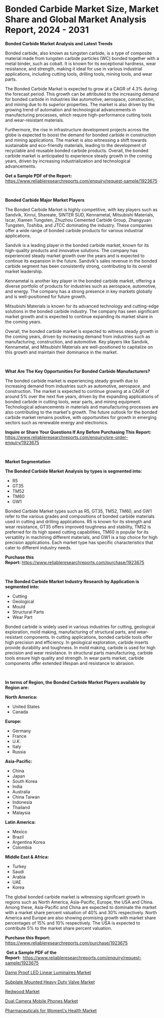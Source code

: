 <p><h1>Bonded Carbide Market Size, Market Share and Global Market Analysis Report, 2024 - 2031</h1></p><p><strong>Bonded Carbide Market Analysis and Latest Trends</strong></p>
<p><p>Bonded carbide, also known as tungsten carbide, is a type of composite material made from tungsten carbide particles (WC) bonded together with a metal binder, such as cobalt. It is known for its exceptional hardness, wear resistance, and strength, making it ideal for use in various industrial applications, including cutting tools, drilling tools, mining tools, and wear parts.</p><p>The Bonded Carbide Market is expected to grow at a CAGR of 4.3% during the forecast period. This growth can be attributed to the increasing demand for bonded carbide in industries like automotive, aerospace, construction, and mining due to its superior properties. The market is also driven by the growing trend of automation and technological advancements in manufacturing processes, which require high-performance cutting tools and wear-resistant materials.</p><p>Furthermore, the rise in infrastructure development projects across the globe is expected to boost the demand for bonded carbide in construction and mining applications. The market is also witnessing a shift towards sustainable and eco-friendly materials, leading to the development of recyclable and reusable bonded carbide products. Overall, the bonded carbide market is anticipated to experience steady growth in the coming years, driven by increasing industrialization and technological advancements.</p></p>
<p><strong>Get a Sample PDF of the Report:&nbsp;</strong> <a href="https://www.reliableresearchreports.com/enquiry/request-sample/1923675">https://www.reliableresearchreports.com/enquiry/request-sample/1923675</a></p>
<p>&nbsp;</p>
<p><strong>Bonded Carbide Major Market Players</strong></p>
<p><p>The Bonded Carbide Market is highly competitive, with key players such as Sandvik, Xinrui, Shareate, SINTER SUD, Kennametal, Mitsubishi Materials, Iscar, Xiamen Tungsten, Zhuzhou Cemented Carbide Group, Zhangyuan Tungsten, Toshiba, and JTCC dominating the industry. These companies offer a wide range of bonded carbide products for various industrial applications.</p><p>Sandvik is a leading player in the bonded carbide market, known for its high-quality products and innovative solutions. The company has experienced steady market growth over the years and is expected to continue its expansion in the future. Sandvik's sales revenue in the bonded carbide segment has been consistently strong, contributing to its overall market leadership.</p><p>Kennametal is another key player in the bonded carbide market, offering a diverse portfolio of products for industries such as aerospace, automotive, and energy. The company has a strong presence in key markets globally and is well-positioned for future growth.</p><p>Mitsubishi Materials is known for its advanced technology and cutting-edge solutions in the bonded carbide industry. The company has seen significant market growth and is expected to continue expanding its market share in the coming years.</p><p>Overall, the bonded carbide market is expected to witness steady growth in the coming years, driven by increasing demand from industries such as manufacturing, construction, and automotive. Key players like Sandvik, Kennametal, and Mitsubishi Materials are well-positioned to capitalize on this growth and maintain their dominance in the market.</p></p>
<p>&nbsp;</p>
<p><strong>What Are The Key Opportunities For Bonded Carbide Manufacturers?</strong></p>
<p><p>The bonded carbide market is experiencing steady growth due to increasing demand from industries such as automotive, aerospace, and construction. The market is expected to continue growing at a CAGR of around 5% over the next five years, driven by the expanding applications of bonded carbide in cutting tools, wear parts, and mining equipment. Technological advancements in materials and manufacturing processes are also contributing to the market's growth. The future outlook for the bonded carbide market remains positive, with opportunities for growth in emerging sectors such as renewable energy and electronics.</p></p>
<p><strong>Inquire or Share Your Questions If Any Before Purchasing This Report:</strong> <a href="https://www.reliableresearchreports.com/enquiry/pre-order-enquiry/1923675">https://www.reliableresearchreports.com/enquiry/pre-order-enquiry/1923675</a></p>
<p>&nbsp;</p>
<p><strong>Market Segmentation</strong></p>
<p><strong>The Bonded Carbide Market Analysis by types is segmented into:</strong></p>
<p><ul><li>R5</li><li>GT35</li><li>TM52</li><li>TM60</li><li>GW1</li></ul></p>
<p><p>Bonded Carbide Market types such as R5, GT35, TM52, TM60, and GW1 refer to the various grades and compositions of bonded carbide materials used in cutting and drilling applications. R5 is known for its strength and wear resistance, GT35 offers improved toughness and stability, TM52 is preferred for its high speed cutting capabilities, TM60 is popular for its versatility in machining different materials, and GW1 is a top choice for high precision applications. Each market type has specific characteristics that cater to different industry needs.</p></p>
<p><strong>Purchase this Report:&nbsp;</strong><a href="https://www.reliableresearchreports.com/purchase/1923675">https://www.reliableresearchreports.com/purchase/1923675</a></p>
<p>&nbsp;</p>
<p><strong>The Bonded Carbide Market Industry Research by Application is segmented into:</strong></p>
<p><ul><li>Cutting</li><li>Geological</li><li>Mould</li><li>Structural Parts</li><li>Wear Part</li></ul></p>
<p><p>Bonded carbide is widely used in various industries for cutting, geological exploration, mold making, manufacturing of structural parts, and wear-resistant components. In cutting applications, bonded carbide tools offer high precision and efficiency. In geological exploration, carbide inserts provide durability and toughness. In mold making, carbide is used for high precision and wear resistance. In structural parts manufacturing, carbide tools ensure high quality and strength. In wear parts market, carbide components offer extended lifespan and resistance to abrasion.</p></p>
<p>&nbsp;</p>
<p><strong>In terms of Region, the Bonded Carbide Market Players available by Region are:</strong></p>
<p>
    <p> <strong> North America: </strong>
        <ul>
            <li>United States</li>
            <li>Canada</li>
        </ul>
        </p> 
    <p> <strong> Europe: </strong>
        <ul>
            <li>Germany</li>
            <li>France</li>
            <li>U.K.</li>
            <li>Italy</li>
            <li>Russia</li>
        </ul>
        </p> 
    <p> <strong> Asia-Pacific: </strong>
        <ul>
            <li>China</li>
            <li>Japan</li>
            <li>South Korea</li>
            <li>India</li>
            <li>Australia</li>
            <li>China Taiwan</li>
            <li>Indonesia</li>
            <li>Thailand</li>
            <li>Malaysia</li>
        </ul>
        </p> 
    <p> <strong> Latin America: </strong>
        <ul>
            <li>Mexico</li>
            <li>Brazil</li>
            <li>Argentina Korea</li>
            <li>Colombia</li>
        </ul>
        </p> 
    <p> <strong> Middle East & Africa: </strong>
        <ul>
            <li>Turkey</li>
            <li>Saudi</li>
            <li>Arabia</li>
            <li>UAE</li>
            <li>Korea</li>
        </ul>
    </p>
    </p>
<p><p>The global bonded carbide market is witnessing significant growth in regions such as North America, Asia-Pacific, Europe, the USA and China. Among these, Asia-Pacific and China are expected to dominate the market with a market share percent valuation of 40% and 30% respectively. North America and Europe are also showing promising growth with market share percentages of 15% and 10% respectively. The USA is expected to contribute 5% to the market share percent valuation.</p></p>
<p><strong>Purchase this Report: </strong><a href="https://www.reliableresearchreports.com/purchase/1923675">https://www.reliableresearchreports.com/purchase/1923675</a></p>
<p>&nbsp;<strong>Get a Sample PDF of the Report:&nbsp;&nbsp;</strong><a href="https://www.reliableresearchreports.com/enquiry/request-sample/1923675">https://www.reliableresearchreports.com/enquiry/request-sample/1923675</a></p>
<p><strong></strong></p>
<p><p><a href="https://simplistic-meeting-7ee.notion.site/Damp-Proof-LED-Linear-Luminaires-Market-Insights-Market-Players-and-Forecast-Till-2031-d2b61ed01fc9497fac49b08bd1bfda2a">Damp Proof LED Linear Luminaires Market</a></p><p><a href="https://skillful-vermicelli-b89.notion.site/Subplate-Mounted-Heavy-Duty-Valve-Market-Size-Growth-and-Forecast-from-2024-2031-d014d9e7c8744b0db1b3eddc511fabc2">Subplate Mounted Heavy Duty Valve Market</a></p><p><a href="https://view.publitas.com/reportprime-1/redwood-market-size-focuses-on-market-dynamics-in-depth-analysis-and-future-projections-of-its-market-forecasted-for-period-from-2024-to-2031/">Redwood Market</a></p><p><a href="https://view.publitas.com/reportprime-1/dual-camera-mobile-phones-market-size-2024-2031-global-industrial-analysis-key-geographical-regions-market-share-top-key-players-product-types-and-forecast-research-report/">Dual Camera Mobile Phones Market</a></p><p><a href="https://eight-handstand-8fb.notion.site/Pharmaceuticals-for-Women-s-Health-Market-Size-Growth-Outlook-from-2024-to-2031-projecting-at-Mar-2de80b7b95e54ad28901a67edc4a8db0">Pharmaceuticals for Women\'s Health Market</a></p></p>